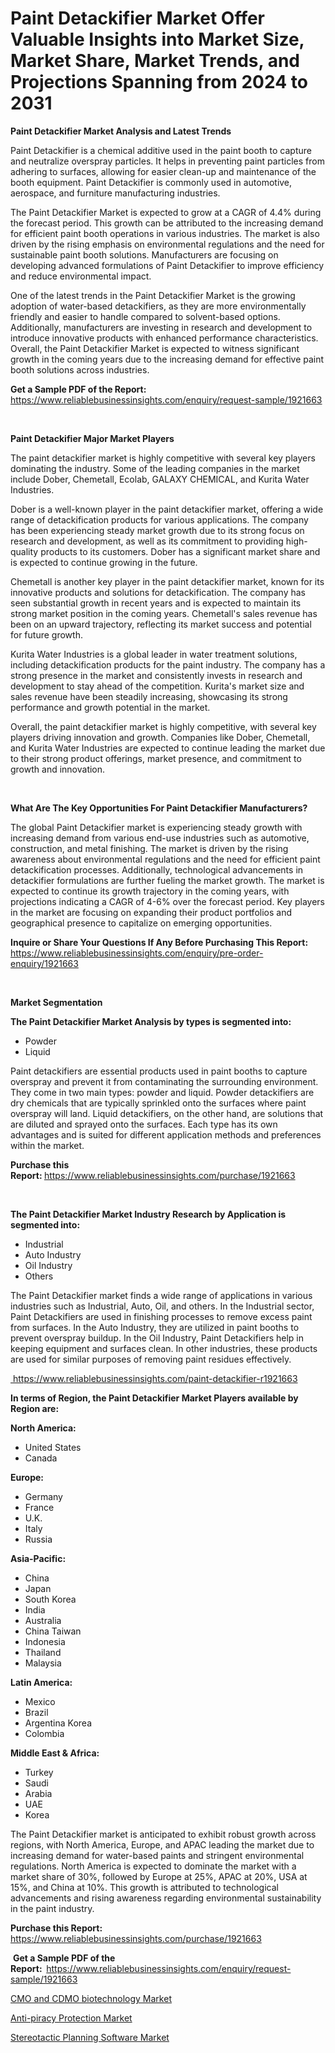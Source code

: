 <p><h1>Paint Detackifier Market Offer Valuable Insights into Market Size, Market Share, Market Trends, and Projections Spanning from 2024 to 2031</h1></p><p><strong>Paint Detackifier Market Analysis and Latest Trends</strong></p>
<p><p>Paint Detackifier is a chemical additive used in the paint booth to capture and neutralize overspray particles. It helps in preventing paint particles from adhering to surfaces, allowing for easier clean-up and maintenance of the booth equipment. Paint Detackifier is commonly used in automotive, aerospace, and furniture manufacturing industries.</p><p>The Paint Detackifier Market is expected to grow at a CAGR of 4.4% during the forecast period. This growth can be attributed to the increasing demand for efficient paint booth operations in various industries. The market is also driven by the rising emphasis on environmental regulations and the need for sustainable paint booth solutions. Manufacturers are focusing on developing advanced formulations of Paint Detackifier to improve efficiency and reduce environmental impact.</p><p>One of the latest trends in the Paint Detackifier Market is the growing adoption of water-based detackifiers, as they are more environmentally friendly and easier to handle compared to solvent-based options. Additionally, manufacturers are investing in research and development to introduce innovative products with enhanced performance characteristics. Overall, the Paint Detackifier Market is expected to witness significant growth in the coming years due to the increasing demand for effective paint booth solutions across industries.</p></p>
<p><strong>Get a Sample PDF of the Report:&nbsp;</strong> <a href="https://www.reliablebusinessinsights.com/enquiry/request-sample/1921663">https://www.reliablebusinessinsights.com/enquiry/request-sample/1921663</a></p>
<p>&nbsp;</p>
<p><strong>Paint Detackifier Major Market Players</strong></p>
<p><p>The paint detackifier market is highly competitive with several key players dominating the industry. Some of the leading companies in the market include Dober, Chemetall, Ecolab, GALAXY CHEMICAL, and Kurita Water Industries. </p><p>Dober is a well-known player in the paint detackifier market, offering a wide range of detackification products for various applications. The company has been experiencing steady market growth due to its strong focus on research and development, as well as its commitment to providing high-quality products to its customers. Dober has a significant market share and is expected to continue growing in the future.</p><p>Chemetall is another key player in the paint detackifier market, known for its innovative products and solutions for detackification. The company has seen substantial growth in recent years and is expected to maintain its strong market position in the coming years. Chemetall's sales revenue has been on an upward trajectory, reflecting its market success and potential for future growth.</p><p>Kurita Water Industries is a global leader in water treatment solutions, including detackification products for the paint industry. The company has a strong presence in the market and consistently invests in research and development to stay ahead of the competition. Kurita's market size and sales revenue have been steadily increasing, showcasing its strong performance and growth potential in the market.</p><p>Overall, the paint detackifier market is highly competitive, with several key players driving innovation and growth. Companies like Dober, Chemetall, and Kurita Water Industries are expected to continue leading the market due to their strong product offerings, market presence, and commitment to growth and innovation.</p></p>
<p>&nbsp;</p>
<p><strong>What Are The Key Opportunities For Paint Detackifier Manufacturers?</strong></p>
<p><p>The global Paint Detackifier market is experiencing steady growth with increasing demand from various end-use industries such as automotive, construction, and metal finishing. The market is driven by the rising awareness about environmental regulations and the need for efficient paint detackification processes. Additionally, technological advancements in detackifier formulations are further fueling the market growth. The market is expected to continue its growth trajectory in the coming years, with projections indicating a CAGR of 4-6% over the forecast period. Key players in the market are focusing on expanding their product portfolios and geographical presence to capitalize on emerging opportunities.</p></p>
<p><strong>Inquire or Share Your Questions If Any Before Purchasing This Report:</strong> <a href="https://www.reliablebusinessinsights.com/enquiry/pre-order-enquiry/1921663">https://www.reliablebusinessinsights.com/enquiry/pre-order-enquiry/1921663</a></p>
<p>&nbsp;</p>
<p><strong>Market Segmentation</strong></p>
<p><strong>The Paint Detackifier Market Analysis by types is segmented into:</strong></p>
<p><ul><li>Powder</li><li>Liquid</li></ul></p>
<p><p>Paint detackifiers are essential products used in paint booths to capture overspray and prevent it from contaminating the surrounding environment. They come in two main types: powder and liquid. Powder detackifiers are dry chemicals that are typically sprinkled onto the surfaces where paint overspray will land. Liquid detackifiers, on the other hand, are solutions that are diluted and sprayed onto the surfaces. Each type has its own advantages and is suited for different application methods and preferences within the market.</p></p>
<p><strong>Purchase this Report:&nbsp;</strong><a href="https://www.reliablebusinessinsights.com/purchase/1921663">https://www.reliablebusinessinsights.com/purchase/1921663</a></p>
<p>&nbsp;</p>
<p><strong>The Paint Detackifier Market Industry Research by Application is segmented into:</strong></p>
<p><ul><li>Industrial</li><li>Auto Industry</li><li>Oil Industry</li><li>Others</li></ul></p>
<p><p>The Paint Detackifier market finds a wide range of applications in various industries such as Industrial, Auto, Oil, and others. In the Industrial sector, Paint Detackifiers are used in finishing processes to remove excess paint from surfaces. In the Auto Industry, they are utilized in paint booths to prevent overspray buildup. In the Oil Industry, Paint Detackifiers help in keeping equipment and surfaces clean. In other industries, these products are used for similar purposes of removing paint residues effectively.</p></p>
<p><a href="https://www.reliablebusinessinsights.com/paint-detackifier-r1921663">&nbsp;https://www.reliablebusinessinsights.com/paint-detackifier-r1921663</a></p>
<p><strong>In terms of Region, the Paint Detackifier Market Players available by Region are:</strong></p>
<p>
    <p> <strong> North America: </strong>
        <ul>
            <li>United States</li>
            <li>Canada</li>
        </ul>
        </p> 
    <p> <strong> Europe: </strong>
        <ul>
            <li>Germany</li>
            <li>France</li>
            <li>U.K.</li>
            <li>Italy</li>
            <li>Russia</li>
        </ul>
        </p> 
    <p> <strong> Asia-Pacific: </strong>
        <ul>
            <li>China</li>
            <li>Japan</li>
            <li>South Korea</li>
            <li>India</li>
            <li>Australia</li>
            <li>China Taiwan</li>
            <li>Indonesia</li>
            <li>Thailand</li>
            <li>Malaysia</li>
        </ul>
        </p> 
    <p> <strong> Latin America: </strong>
        <ul>
            <li>Mexico</li>
            <li>Brazil</li>
            <li>Argentina Korea</li>
            <li>Colombia</li>
        </ul>
        </p> 
    <p> <strong> Middle East & Africa: </strong>
        <ul>
            <li>Turkey</li>
            <li>Saudi</li>
            <li>Arabia</li>
            <li>UAE</li>
            <li>Korea</li>
        </ul>
    </p>
    </p>
<p><p>The Paint Detackifier market is anticipated to exhibit robust growth across regions, with North America, Europe, and APAC leading the market due to increasing demand for water-based paints and stringent environmental regulations. North America is expected to dominate the market with a market share of 30%, followed by Europe at 25%, APAC at 20%, USA at 15%, and China at 10%. This growth is attributed to technological advancements and rising awareness regarding environmental sustainability in the paint industry.</p></p>
<p><strong>Purchase this Report: </strong><a href="https://www.reliablebusinessinsights.com/purchase/1921663">https://www.reliablebusinessinsights.com/purchase/1921663</a></p>
<p>&nbsp;<strong>Get a Sample PDF of the Report:&nbsp;&nbsp;</strong><a href="https://www.reliablebusinessinsights.com/enquiry/request-sample/1921663">https://www.reliablebusinessinsights.com/enquiry/request-sample/1921663</a></p>
<p><strong></strong></p>
<p><p><a href="https://github.com/nigngrjl95/Market-Research-Report-List-1/blob/main/cmo-and-cdmo-biotechnology-market.md">CMO and CDMO biotechnology Market</a></p><p><a href="https://github.com/sarohimweaach77/Market-Research-Report-List-1/blob/main/anti-piracy-protection-market.md">Anti-piracy Protection Market</a></p><p><a href="https://github.com/ajiariaa/Market-Research-Report-List-1/blob/main/stereotactic-planning-software-market.md">Stereotactic Planning Software Market</a></p></p>